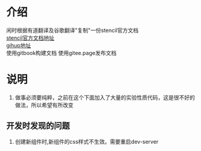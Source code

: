 <!--
 * @Date: 2021-01-04 09:10:49
 * @LastEditors: dongfb
 * @LastEditTime: 2021-01-21 16:17:12
-->
# 介绍

闲时根据有道翻译及谷歌翻译"复制"一份stencil官方文档     
[stencil官方文档地址](https://stenciljs.com/docs/introduction)      
[gihup地址](https://github.com/ionic-team/stencil)      
使用gitbook构建文档
使用gitee.page发布文档

# 说明
1. 做事必须要纯粹，之前在这个下面加入了大量的实验性质代码，这是很不好的做法，所以希望有所改变

## 开发时发现的问题

1. 创建新组件时,新组件的css样式不生效。需要重启dev-server
